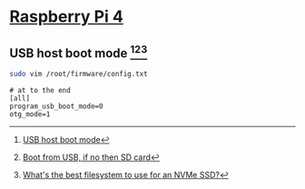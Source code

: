 # [Raspberry Pi 4](https://www.raspberrypi.com/products/raspberry-pi-4-model-b/)

## USB host boot mode [^1][^2][^3]

```sh
sudo vim /root/firmware/config.txt
```

```
# at to the end
[all]
program_usb_boot_mode=0
otg_mode=1
```

[^1]: [USB host boot mode](https://www.raspberrypi.com/documentation/computers/raspberry-pi.html#usb-host-boot-mode)
[^2]: [Boot from USB, if no then SD card](https://raspberrypi.stackexchange.com/questions/91889/boot-from-usb-if-no-then-sd-card)
[^3]: [What's the best filesystem to use for an NVMe SSD?](https://www.reddit.com/r/linux4noobs/comments/lmf8ju/whats_the_best_filesystem_to_use_for_an_nvme_ssd/)